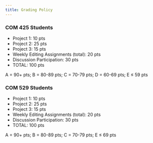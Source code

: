 ```yaml
---
title: Grading Policy
---
```


<h3>COM 425 Students</h3>

- Project 1: 10 pts
- Project 2: 25 pts
- Project 3: 15 pts
- Weekly Editing Assignments (total): 20 pts
- Discussion Participation: 30 pts
- TOTAL: 100 pts

A = 90+ pts; B = 80-89 pts; C = 70-79 pts; D = 60-69 pts; E ≤ 59 pts

<h3>COM 529 Students</h3>

- Project 1: 10 pts
- Project 2: 25 pts
- Project 3: 15 pts
- Weekly Editing Assignments (total): 20 pts
- Discussion Participation: 30 pts
- TOTAL: 100 pts

A = 90+ pts; B = 80-89 pts; C = 70-79 pts; E ≤ 69 pts
